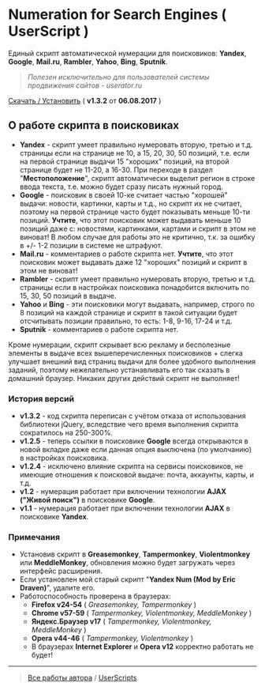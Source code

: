 # Numeration for Search Engines ( UserScript )
Единый скрипт автоматической нумерации для поисковиков: **Yandex**, **Google**, **Mail.ru**, **Rambler**, **Yahoo**, **Bing**, **Sputnik**.  
> _Полезен исключительно для пользователей системы продвижения сайтов - userator.ru_

[Скачать / Установить](https://github.com/Eric-Draven/userscripts/raw/master/se-numeration/se-numeration.user.js) ( **v1.3.2** от **06.08.2017** )

## О работе скрипта в поисковиках
* **Yandex** - скрипт умеет правильно нумеровать вторую, третью и т.д. страницы если на странице не 10, а 15, 20, 30, 50 позиций, т.е. если на первой странице выдачи 15 "хороших" позиций, на второй странице будет не 11-20, а 16-30. При переходе в раздел "**Местоположение**", скрипт автоматически выделит регион в строке ввода текста, т.е. можно будет сразу писать нужный город.
* **Google** - поисковик в своей 10-ке считает частью "хорошей" выдачи: новости, картинки, карты и т.д., но скрипт их не считает, поэтому на первой странице часто будет показывать меньше 10-ти позиций. **Учтите**, что этот поисковик может выдавать меньше 10 позиций даже с: новостями, картинками, картами и скрипт в этом не виноват! В любом случае для работы это не критично, т.к. за ошибку в +/- 1-2 позиции в системе не штрафуют.
* **Mail.ru** - комментариев о работе скрипта нет. **Учтите**, что этот поисковик может выдавать даже 12 "хороших" позиций и скрипт в этом не виноват!
* **Rambler** - скрипт умеет правильно нумеровать вторую, третью и т.д. страницы если в настройках поисковика понадобится включить по 15, 30, 50 позиций в выдаче.
* **Yahoo** и **Bing** - эти поисковики могут выдавать, например, строго по 8 позиций на каждой странице и скрипт в такой ситуации будет отсчитывать позиции правильно, то есть: 1-8, 9-16, 17-24 и т.д.
* **Sputnik** - комментариев о работе скрипта нет.

Кроме нумерации, скрипт скрывает всю рекламу и бесполезные элементы в выдаче всех вышеперечисленных поисковиков + слегка улучшает внешний вид страниц выдачи для более удобного выполнения заданий, поэтому нежелательно устанавливать его так сказать в домашний браузер. Никаких других действий скрипт не выполняет!

### История версий
* **v1.3.2** - код скрипта переписан с учётом отказа от использования библиотеки jQuery, вследствие чего время выполнения скрипта сократилось на 250-300%.
* **v1.2.5** - теперь ссылки в поисковике **Google** всегда открываются в новой вкладке даже если данная опция выключена (по умолчанию) в настройках поисковика. 
* **v1.2.4** - исключено влияние скрипта на сервисы поисковиков, не имеющие отношения к поисковой выдаче: почта, аккаунты, карты, и т.д.
* **v1.2** - нумерация работает при включении технологии **AJAX ("Живой поиск")** в поисковике **Google**.
* **v1.1** - нумерация работает при включении технологии **AJAX** в поисковике **Yandex**.

### Примечания
* Установив скрипт в **Greasemonkey**, **Tampermonkey**, **Violentmonkey** или **MeddleMonkey**, обновления можно будет загружать через интерфейс расширения.
* Если установлен мой старый скрипт "**Yandex Num (Mod by Eric Draven)**", удалите его.
* Работоспособность проверена в браузерах:
  * **Firefox v24-54** ( _Greasemonkey, Tampermonkey_ )
  * **Chrome v57-59** ( _Tampermonkey, Violentmonkey, MeddleMonkey_ )
  * **Яндекс.Браузер v17** ( _Tampermonkey, Violentmonkey, MeddleMonkey_ )
  * **Opera v44-46** ( _Tampermonkey, Violentmonkey_ )
  * В браузерах **Internet Explorer** и **Opera v12** корректно работать не будет!

---
> [Все работы автора](https://github.com/Eric-Draven?tab=repositories) / [UserScripts](https://github.com/Eric-Draven/userscripts)
